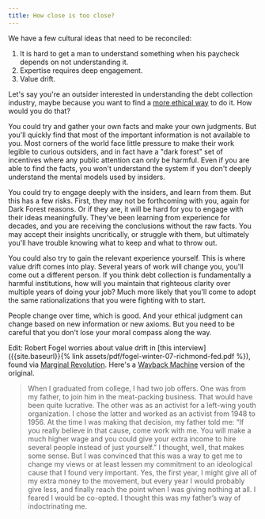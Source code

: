 ```yaml
---
title: How close is too close?
---
```


We have a few cultural ideas that need to be reconciled:

1. It is hard to get a man to understand something when his paycheck depends on not understanding it.
1. Expertise requires deep engagement.
1. Value drift.


Let's say you're an outsider interested in understanding the debt collection industry, maybe because you want to find a [more ethical way](http://trueaccord.com/) to do it. How would you do that?

You could try and gather your own facts and make your own judgments. But you'll quickly find that most of the important information is not available to you. Most corners of the world face little pressure to make their work legible to curious outsiders, and in fact have a "dark forest" set of incentives where any public attention can only be harmful. Even if you are able to find the facts, you won't understand the system if you don't deeply understand the mental models used by insiders.

You could try to engage deeply with the insiders, and learn from them. But this has a few risks. First, they may not be forthcoming with you, again for Dark Forest reasons. Or if they are, it will be hard for you to engage with their ideas meaningfully. They've been learning from experience for decades, and you are receiving the conclusions without the raw facts. You may accept their insights uncritically, or struggle with them, but ultimately you'll have trouble knowing what to keep and what to throw out.

You could also try to gain the relevant experience yourself. This is where value drift comes into play. Several years of work will change you, you'll come out a different person. If you think debt collection is fundamentally a harmful institutions, how will you maintain that righteous clarity over multiple years of doing your job? Much more likely that you'll come to adopt the same rationalizations that you were fighting with to start.

People change over time, which is good. And your ethical judgment can change based on new information or new axioms. But you need to be careful that you don't lose your moral compass along the way.

Edit: Robert Fogel worries about value drift in [this interview]({{site.baseurl}}{% link assets/pdf/fogel-winter-07-richmond-fed.pdf %}), found via [Marginal Revolution](https://marginalrevolution.com/marginalrevolution/2007/04/interview_with_.html). Here's a [Wayback Machine](https://web.archive.org/web/20070421033044/http://www.richmondfed.org:80/publications/economic_research/region_focus/winter_2007/pdf/interview.pdf) version of the original.

> When I graduated from college, I had two job offers.  One was from my father, to join him in the meat-packing business.  That would have been quite lucrative. The other was as an activist for a left-wing youth organization.  I chose the latter and worked as an activist from 1948 to 1956.  At the time I was making that decision, my father told me: “If you really believe in that cause, come work with me.  You will make a much higher wage and you could give your extra income to hire several people instead of just yourself.”  I thought, well, that makes some sense.  But I was convinced that this was a way to get me to change my views or at least lessen my commitment to an ideological cause that I found very important.  Yes, the first year, I might give all of my extra money to the movement, but every year I would probably give less, and finally reach the point when I was giving nothing at all.  I feared I would be co-opted. I thought this was my father’s way of indoctrinating me.
